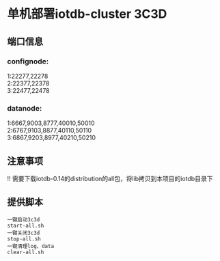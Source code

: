 # 单机部署iotdb-cluster 3C3D
## 端口信息
### confignode:
1:22277,22278  
2:22377,22378  
3:22477,22478  

### datanode:
1:6667,9003,8777,40010,50010  
2:6767,9103,8877,40110,50110  
3:6867,9203,8977,40210,50210  


## 注意事项
!! 需要下载iotdb-0.14的distribution的all包，将lib拷贝到本项目的iotdb目录下


## 提供脚本
```
一键启动3c3d
start-all.sh
一键关闭3c3d
stop-all.sh
一键清理log、data
clear-all.sh
```